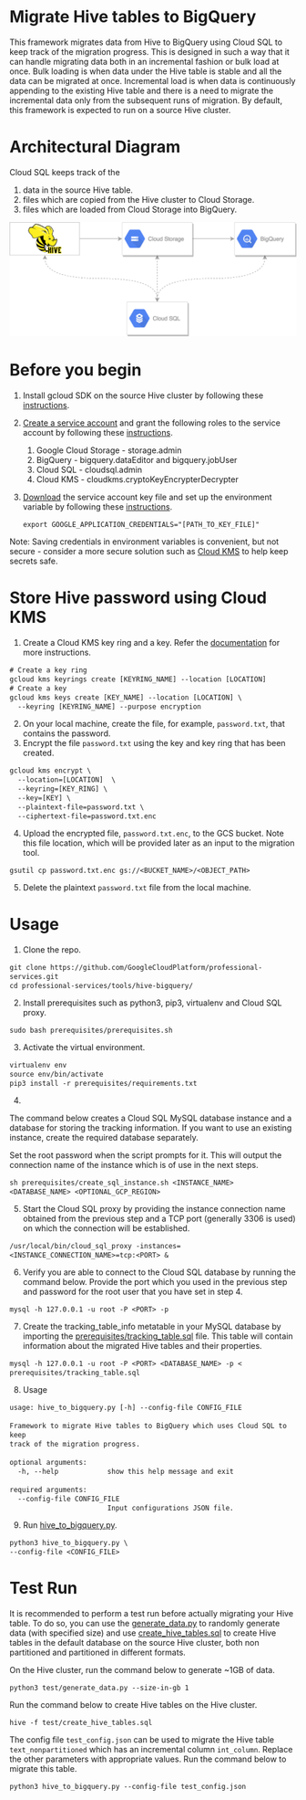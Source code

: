 # Migrate Hive tables to BigQuery

This framework migrates data from Hive to BigQuery using Cloud SQL to keep track of the migration progress. This is designed in such a way that it can handle migrating data both in an incremental fashion or bulk load at once. Bulk loading is when data under the Hive table is stable and all the data can be migrated at once. Incremental load is when data is continuously appending to the existing Hive table and there is a need to migrate the incremental data only from the subsequent runs of migration.
By default, this framework is expected to run on a source Hive cluster.

# Architectural Diagram
Cloud SQL keeps track of the
1. data in the source Hive table.
2. files which are copied from the Hive cluster to Cloud Storage.
3. files which are loaded from Cloud Storage into BigQuery.

![Alt text](architectural_diagram.png?raw=true)

# Before you begin
1. Install gcloud SDK on the source Hive cluster by following these [instructions](https://cloud.google.com/sdk/install).
2. [Create a service account](https://cloud.google.com/iam/docs/creating-managing-service-accounts#creating_a_service_account) and grant the following roles to the service account by following these [instructions](https://cloud.google.com/iam/docs/granting-roles-to-service-accounts#granting_access_to_a_service_account_for_a_resource).
	1. Google Cloud Storage - storage.admin
	2. BigQuery - bigquery.dataEditor and bigquery.jobUser
	3. Cloud SQL - cloudsql.admin
	4. Cloud KMS - cloudkms.cryptoKeyEncrypterDecrypter
3. [Download](https://cloud.google.com/iam/docs/creating-managing-service-account-keys#creating_service_account_keys) the service account key file and set up the environment variable by following these [instructions](https://cloud.google.com/docs/authentication/getting-started#setting_the_environment_variable).

	```
	export GOOGLE_APPLICATION_CREDENTIALS="[PATH_TO_KEY_FILE]"
	```
Note: Saving credentials in environment variables is convenient, but not secure - consider a more secure solution such as [Cloud KMS](https://cloud.google.com/kms/) to help keep secrets safe.

# Store Hive password using Cloud KMS
1. Create a Cloud KMS key ring and a key. Refer the
[documentation](https://cloud.google.com/kms/docs/creating-keys#top_of_page) for more instructions.
```
# Create a key ring
gcloud kms keyrings create [KEYRING_NAME] --location [LOCATION]
# Create a key
gcloud kms keys create [KEY_NAME] --location [LOCATION] \
  --keyring [KEYRING_NAME] --purpose encryption
```

2. On your local machine, create the file, for example, `password.txt`, that
contains the password.
3. Encrypt the file `password.txt` using the key and key ring that has been created.
```
gcloud kms encrypt \
  --location=[LOCATION]  \
  --keyring=[KEY_RING] \
  --key=[KEY] \
  --plaintext-file=password.txt \
  --ciphertext-file=password.txt.enc
```
4. Upload the encrypted file, `password.txt.enc`, to the GCS bucket. Note this
file location, which will be provided later as an input to the migration tool.
```
gsutil cp password.txt.enc gs://<BUCKET_NAME>/<OBJECT_PATH>
```
5. Delete the plaintext `password.txt` file from the local machine.
# Usage

1. Clone the repo.
```
git clone https://github.com/GoogleCloudPlatform/professional-services.git
cd professional-services/tools/hive-bigquery/
```
2. Install prerequisites such as python3, pip3, virtualenv and Cloud SQL proxy.
```
sudo bash prerequisites/prerequisites.sh
```
3. Activate the virtual environment.
```
virtualenv env
source env/bin/activate
pip3 install -r prerequisites/requirements.txt
```
4.
The command below creates a Cloud SQL MySQL database instance and a database for
storing the tracking information. If you want to use an existing instance, create the
required database separately.

Set the root password when the script prompts for it.
This will output the connection name of the instance which is of use in the
next steps.
```
sh prerequisites/create_sql_instance.sh <INSTANCE_NAME> <DATABASE_NAME> <OPTIONAL_GCP_REGION>
```
5. Start the Cloud SQL proxy by providing the instance connection name obtained
from the previous step and a TCP port (generally 3306 is used) on which the
connection will be established.
```
/usr/local/bin/cloud_sql_proxy -instances=<INSTANCE_CONNECTION_NAME>=tcp:<PORT> &
```
6. Verify you are able to connect to the Cloud SQL database by running the
command below. Provide the port which you used in the previous step and password
for the root user that you have set in step 4.
```
mysql -h 127.0.0.1 -u root -P <PORT> -p
```
7. Create the tracking_table_info metatable in your MySQL database by importing
the [prerequisites/tracking_table.sql](prerequisites/tracking_table.sql) file.
This table will contain information about the migrated Hive tables and their properties.
```
mysql -h 127.0.0.1 -u root -P <PORT> <DATABASE_NAME> -p < prerequisites/tracking_table.sql
```

8. Usage
```
usage: hive_to_bigquery.py [-h] --config-file CONFIG_FILE

Framework to migrate Hive tables to BigQuery which uses Cloud SQL to keep
track of the migration progress.

optional arguments:
  -h, --help            show this help message and exit

required arguments:
  --config-file CONFIG_FILE
                        Input configurations JSON file.
```
9. Run [hive_to_bigquery.py](hive_to_bigquery.py).
 ```
 python3 hive_to_bigquery.py \
 --config-file <CONFIG_FILE>
```

# Test Run
It is recommended to perform a test run before actually migrating your Hive
table. To do so, you can use the [generate_data.py](test/generate_data.py) to
randomly generate data (with specified size) and use
[create_hive_tables.sql](test/create_hive_tables.sql) to create Hive tables in
the default database on the source Hive cluster, both non partitioned and
partitioned in different formats.

On the Hive cluster, run the command below to generate ~1GB of data.
```
python3 test/generate_data.py --size-in-gb 1
```
Run the command below to create Hive tables on the Hive cluster.
```
hive -f test/create_hive_tables.sql
```
The config file `test_config.json` can be used to migrate the Hive table
`text_nonpartitioned` which has an incremental column `int_column`. Replace the
other parameters with appropriate values. Run the command below to migrate
this table.
```
python3 hive_to_bigquery.py --config-file test_config.json
```
